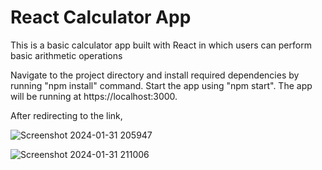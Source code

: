 # React Calculator App

This is a basic calculator app built with React in which users can perform basic arithmetic operations

Navigate to the project directory and install required dependencies by running "npm install" command.
Start the app using "npm start". 
The app will be running at https://localhost:3000.

After redirecting to the link, 

![Screenshot 2024-01-31 205947](https://github.com/udaykiran73/calculator-react/assets/143659823/e5ae1754-a4ae-4745-a518-83925037b8d8)

![Screenshot 2024-01-31 211006](https://github.com/udaykiran73/calculator-react/assets/143659823/94972bbe-b57f-4922-8073-7f950f8f0272)
